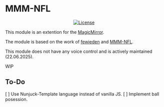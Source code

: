 # MMM-NFL

<p style="text-align: center">
    <a href="https://choosealicense.com/licenses/mit"><img src="https://img.shields.io/badge/license-MIT-blue.svg" alt="License"></a>
</p>

This module is an extention for the [MagicMirror](https://github.com/MichMich/MagicMirror).

The module is based on the work of [fewieden](https://github.com/fewieden) and [MMM-NFL](https://github.com/fewieden/MMM-NFL).

This module does not have any voice control and is actively maintained (22.06.2025).

WIP

## To-Do
[ ] Use Nunjuck-Template language instead of vanilla JS.
[ ] Implement ball posession.